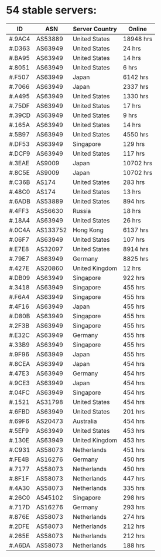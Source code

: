 # 54 stable servers:

| ID | ASN | Server Country | Online |
| ------ | ------ | ------ | ------ |
| #.9AC4 | AS53889 | United States | 18948 hrs |
| #.D363 | AS63949 | United States | 24 hrs |
| #.BA95 | AS63949 | United States | 14 hrs |
| #.8051 | AS63949 | United States | 6 hrs |
| #.F507 | AS63949 | Japan | 6142 hrs |
| #.7066 | AS63949 | Japan | 2337 hrs |
| #.A495 | AS63949 | United States | 1330 hrs |
| #.75DF | AS63949 | United States | 17 hrs |
| #.39CD | AS63949 | United States | 9 hrs |
| #.165A | AS63949 | United States | 14 hrs |
| #.5B97 | AS63949 | United States | 4550 hrs |
| #.DF53 | AS63949 | Singapore | 129 hrs |
| #.DCF9 | AS63949 | United States | 117 hrs |
| #.3EAE | AS9009 | Japan | 10702 hrs |
| #.8C5E | AS9009 | Japan | 10702 hrs |
| #.C36B | AS174 | United States | 283 hrs |
| #.48C0 | AS174 | United States | 13 hrs |
| #.6ADB | AS53889 | United States | 894 hrs |
| #.4FF3 | AS56630 | Russia | 18 hrs |
| #.18A4 | AS63949 | United States | 26 hrs |
| #.0C4A | AS133752 | Hong Kong | 6137 hrs |
| #.06F7 | AS63949 | United States | 107 hrs |
| #.E7E8 | AS32097 | United States | 8914 hrs |
| #.79E7 | AS63949 | Germany | 8825 hrs |
| #.427E | AS20860 | United Kingdom | 12 hrs |
| #.DB09 | AS63949 | Singapore | 922 hrs |
| #.3418 | AS63949 | Singapore | 455 hrs |
| #.F6A4 | AS63949 | Singapore | 455 hrs |
| #.4F16 | AS63949 | Japan | 455 hrs |
| #.D80B | AS63949 | Singapore | 455 hrs |
| #.2F3B | AS63949 | Singapore | 455 hrs |
| #.E32C | AS63949 | Germany | 455 hrs |
| #.33B9 | AS63949 | Singapore | 455 hrs |
| #.9F96 | AS63949 | Japan | 455 hrs |
| #.8CEA | AS63949 | Japan | 454 hrs |
| #.47E3 | AS63949 | Germany | 454 hrs |
| #.9CE3 | AS63949 | Japan | 454 hrs |
| #.04FC | AS63949 | Singapore | 454 hrs |
| #.1521 | AS31798 | United States | 454 hrs |
| #.6FBD | AS63949 | United States | 201 hrs |
| #.69F6 | AS20473 | Australia | 454 hrs |
| #.5EF9 | AS63949 | United States | 453 hrs |
| #.130E | AS63949 | United Kingdom | 453 hrs |
| #.C931 | AS58073 | Netherlands | 451 hrs |
| #.FE4B | AS16276 | Germany | 450 hrs |
| #.7177 | AS58073 | Netherlands | 450 hrs |
| #.8F1F | AS58073 | Netherlands | 447 hrs |
| #.4A30 | AS58073 | Netherlands | 335 hrs |
| #.26C0 | AS45102 | Singapore | 298 hrs |
| #.717D | AS16276 | Germany | 293 hrs |
| #.876E | AS58073 | Netherlands | 274 hrs |
| #.2DFE | AS58073 | Netherlands | 212 hrs |
| #.265E | AS58073 | Netherlands | 212 hrs |
| #.A6DA | AS58073 | Netherlands | 188 hrs |

